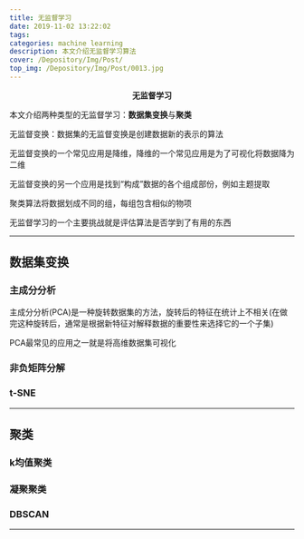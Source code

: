 ```yaml
---
title: 无监督学习
date: 2019-11-02 13:22:02
tags: 
categories: machine learning
description: 本文介绍无监督学习算法
cover: /Depository/Img/Post/
top_img: /Depository/Img/Post/0013.jpg
---
```



**<center>无监督学习</center>**

本文介绍两种类型的无监督学习：**数据集变换**与**聚类**

无监督变换：数据集的无监督变换是创建数据新的表示的算法

无监督变换的一个常见应用是降维，降维的一个常见应用是为了可视化将数据降为二维

无监督变换的另一个应用是找到“构成”数据的各个组成部份，例如主题提取

聚类算法将数据划成不同的组，每组包含相似的物项

无监督学习的一个主要挑战就是评估算法是否学到了有用的东西

---

## 数据集变换

### 主成分分析

主成分分析(PCA)是一种旋转数据集的方法，旋转后的特征在统计上不相关(在做完这种旋转后，通常是根据新特征对解释数据的重要性来选择它的一个子集)

PCA最常见的应用之一就是将高维数据集可视化



### 非负矩阵分解

### t-SNE

---

## 聚类

### k均值聚类

### 凝聚聚类

### DBSCAN

---